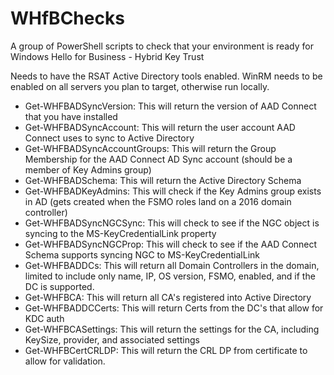 # WHfBChecks
A group of PowerShell scripts to check that your environment is ready for Windows Hello for Business - Hybrid Key Trust

Needs to have the RSAT Active Directory tools enabled.
WinRM needs to be enabled on all servers you plan to target, otherwise run locally.

- Get-WHFBADSyncVersion:        This will return the version of AAD Connect that you have installed
- Get-WHFBADSyncAccount:        This will return the user account AAD Connect uses to sync to Active Directory
- Get-WHFBADSyncAccountGroups:  This will return the Group Membership for the AAD Connect AD Sync account (should be a member of Key Admins group)
- Get-WHFBADSchema:             This will return the Active Directory Schema
- Get-WHFBADKeyAdmins:          This will check if the Key Admins group exists in AD (gets created when the FSMO roles land on a 2016 domain controller)
- Get-WHFBADSyncNGCSync:        This will check to see if the NGC object is syncing to the MS-KeyCredentialLink property
- Get-WHFBADSyncNGCProp:        This will check to see if the AAD Connect Schema supports syncing NGC to MS-KeyCredentialLink
- Get-WHFBADDCs:                This will return all Domain Controllers in the domain, limited to include only name, IP, OS version, FSMO, enabled, and if the DC is supported.
- Get-WHFBCA:                   This will return all CA's registered into Active Directory
- Get-WHFBADDCCerts:            This will return Certs from the DC's that allow for KDC auth
- Get-WHFBCASettings:           This will return the settings for the CA, including KeySize, provider, and associated settings
- Get-WHFBCertCRLDP:            This will return the CRL DP from certificate to allow for validation.
